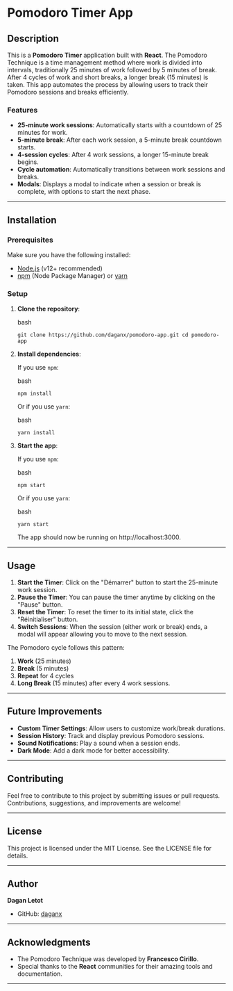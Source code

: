 Pomodoro Timer App
==================

Description
-----------

This is a **Pomodoro Timer** application built with **React**. The Pomodoro Technique is a time management method where work is divided into intervals, traditionally 25 minutes of work followed by 5 minutes of break. After 4 cycles of work and short breaks, a longer break (15 minutes) is taken. This app automates the process by allowing users to track their Pomodoro sessions and breaks efficiently.

### Features

-   **25-minute work sessions**: Automatically starts with a countdown of 25 minutes for work.
-   **5-minute break**: After each work session, a 5-minute break countdown starts.
-   **4-session cycles**: After 4 work sessions, a longer 15-minute break begins.
-   **Cycle automation**: Automatically transitions between work sessions and breaks.
-   **Modals**: Displays a modal to indicate when a session or break is complete, with options to start the next phase.

* * * * *

Installation
------------

### Prerequisites

Make sure you have the following installed:

-   [Node.js](https://nodejs.org/) (v12+ recommended)
-   [npm](https://www.npmjs.com/) (Node Package Manager) or [yarn](https://yarnpkg.com/)

### Setup

1.  **Clone the repository**:

    bash

    `git clone https://github.com/daganx/pomodoro-app.git
    cd pomodoro-app`

2.  **Install dependencies**:

    If you use `npm`:

    bash

    `npm install`

    Or if you use `yarn`:

    bash

    `yarn install`

3.  **Start the app**:

    If you use `npm`:

    bash

    `npm start`

    Or if you use `yarn`:

    bash

    `yarn start`

    The app should now be running on http://localhost:3000.

* * * * *

Usage
-----

1.  **Start the Timer**: Click on the "Démarrer" button to start the 25-minute work session.
2.  **Pause the Timer**: You can pause the timer anytime by clicking on the "Pause" button.
3.  **Reset the Timer**: To reset the timer to its initial state, click the "Réinitialiser" button.
4.  **Switch Sessions**: When the session (either work or break) ends, a modal will appear allowing you to move to the next session.

The Pomodoro cycle follows this pattern:

1.  **Work** (25 minutes)
2.  **Break** (5 minutes)
3.  **Repeat** for 4 cycles
4.  **Long Break** (15 minutes) after every 4 work sessions.

* * * * *

Future Improvements
-------------------

-   **Custom Timer Settings**: Allow users to customize work/break durations.
-   **Session History**: Track and display previous Pomodoro sessions.
-   **Sound Notifications**: Play a sound when a session ends.
-   **Dark Mode**: Add a dark mode for better accessibility.

* * * * *

Contributing
------------

Feel free to contribute to this project by submitting issues or pull requests. Contributions, suggestions, and improvements are welcome!

* * * * *

License
-------

This project is licensed under the MIT License. See the LICENSE file for details.

* * * * *

Author
------

**Dagan Letot**

-   GitHub: [daganx](https://github.com/daganx)

* * * * *

Acknowledgments
---------------

-   The Pomodoro Technique was developed by **Francesco Cirillo**.
-   Special thanks to the **React** communities for their amazing tools and documentation.

* * * * *